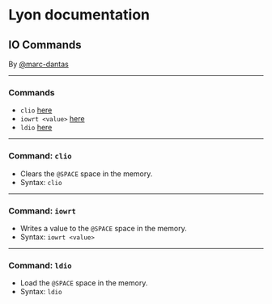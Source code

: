 # Lyon documentation
## IO Commands
By [@marc-dantas](https://github.com/marc-dantas)

<hr>

### Commands
- `clio` [here](#clio)
- `iowrt <value>` [here](#iowrt)
- `ldio` [here](#ldio)

<hr>

<h3 id="clio">Command: <code>clio</code></h3> 

- Clears the `@SPACE` space in the memory.
- Syntax: `clio`

<hr>

<h3 id="iowrt">Command: <code>iowrt</code></h3>

- Writes a value to the `@SPACE` space in the memory.
- Syntax: `iowrt <value>`

<hr>

<h3 id="ldio">Command: <code>ldio</code></h3>

- Load the `@SPACE` space in the memory.
- Syntax: `ldio`